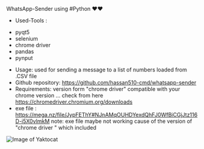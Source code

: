 WhatsApp-Sender using #Python ❤️❤️
- Used-Tools :
* pyqt5
* selenium
* chrome driver
* pandas
* pynput
- Usage:
used for sending a message to a list of numbers loaded from .CSV file 
- Github repository:
https://github.com/hassan510-cmd/whatsapp-sender
- Requirements:
version form "chrome driver" compatible with your chrome version ... check from here https://chromedriver.chromium.org/downloads
- exe file :
https://mega.nz/file/JypFEThY#NJnAMqOUHDYexdQhFJ0WfBiCGjJtz116D-i5X0vlmkM
note: exe file maybe not working cause of the version of "chrome driver " which included

![Image of Yaktocat](https://octodex.github.com/images/yaktocat.png)
